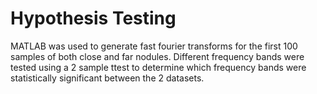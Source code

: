 # Hypothesis Testing

MATLAB was used to generate fast fourier transforms for the first 100 samples of both close and far nodules. Different frequency bands were tested using a 2 sample ttest to determine which frequency bands were statistically significant between the 2 datasets.
